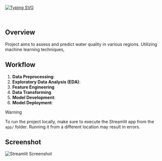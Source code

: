  
[![Typing SVG](https://readme-typing-svg.demolab.com?font=Poppins&weight=700&size=40&duration=3000&pause=1500&color=FFFFFF&multiline=false&repeat=true&width=750&height=100&lines=Water+Quality+Prediction:;+An+End-to-End+ML+Application)]()

<div align="center">

<a href='https://docs.streamlit.io/' target="_blank"><img alt='' src='https://img.shields.io/badge/streamlit-100000?style=for-the-badge&logo=&logoColor=FFFFFF&labelColor=000000&color=000000'/></a>
<a href='https://scikit-learn.org/stable/getting_started.html' target="_blank"><img alt='' src='https://img.shields.io/badge/scikit_learn-100000?style=for-the-badge&logo=&logoColor=FFFFFF&labelColor=000000&color=000000'/></a>
<a href='https://matplotlib.org/stable/index.html' target="_blank"><img alt='' src='https://img.shields.io/badge/matplotlib-100000?style=for-the-badge&logo=&logoColor=FFFFFF&labelColor=000000&color=000000'/></a>
<a href='https://dash.plotly.com/?_gl=1*jeuit8*_gcl_au*MzQwNDgwMjA2LjE3MzAzMTgxOTk.*_ga*MjE0Mjk4NDM3OC4xNzMwMzE4MjAw*_ga_6G7EE0JNSC*MTczNDM4NzE3NS42LjAuMTczNDM4NzE3NS42MC4wLjA.' target="_blank"><img alt='' src='https://img.shields.io/badge/plotly-100000?style=for-the-badge&logo=&logoColor=FFFFFF&labelColor=000000&color=000000'/></a>
<a href='https://pandas.pydata.org/docs/' target="_blank"><img alt='' src='https://img.shields.io/badge/pandas-100000?style=for-the-badge&logo=&logoColor=FFFFFF&labelColor=000000&color=000000'/></a>
<a href='https://numpy.org/doc/' target="_blank"><img alt='' src='https://img.shields.io/badge/numpy-100000?style=for-the-badge&logo=&logoColor=FFFFFF&labelColor=000000&color=000000'/></a>
</div>

## Overview

Project aims to assess and predict water quality in various regions. Utilizing machine learning techniques,

## Workflow

1. **Data Preprocessing**:
2. **Exploratory Data Analysis (EDA)**:
3. **Feature Engineering**
4. **Data Transforming**
5. **Model Development**:
6. **Model Deployment**:

> [!WARNING]
>
> To run the project locally, make sure to execute the Streamlit app from the `app/` folder. Running it from a different location may result in errors.

## Screenshot

![Streamlit Screenshot](https://github.com/user-attachments/assets/0e942071-95db-4f42-bad2-61cc7b1f7dc5)
